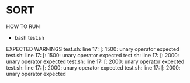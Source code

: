 # SORT

HOW TO RUN
 - bash test.sh

EXPECTED WARNINGS 
test.sh: line 17: [: 1500: unary operator expected
test.sh: line 17: [: 1500: unary operator expected
test.sh: line 17: [: 2000: unary operator expected
test.sh: line 17: [: 2000: unary operator expected
test.sh: line 17: [: 2000: unary operator expected
test.sh: line 17: [: 2000: unary operator expected
